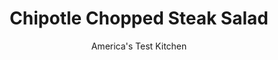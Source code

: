 ---
layout: ../../layouts/MarkdownPostLayout.astro
title: Chipotle Chopped Steak Salad
author: America's Test Kitchen
pubDate: 2023-03-15
description: "Fresh romaine lettuce gives this satisfying salad plenty of crunch."
image_url: https://res.cloudinary.com/hksqkdlah/image/upload/ar_1:1,c_fill,dpr_2.0,f_auto,fl_lossy.progressive.strip_profile,g_faces:auto,q_auto:low,w_344/SFS_ChipotleChoppedSteakSalad-2_ptvigk
tags: ["Main Courses","Side Dishes","Beef","Weeknight","Salads"]
calories: 2305
protein: 34
carbohydrates: 37
fats: 
fiber: 13
ingredients: ["1 pound, flank steak, halved lengthwise with grain, trimmed","1 3/4 teaspoons, table salt, divided","3/4 teaspoon, pepper, divided","2 tablespoons, vegetable oil","1/2 cup, sour cream","2 tablespoons, water","1 tablespoon, lime juice, plus lime wedges for serving","1 tablespoon, minced canned chipotle chile in adobo sauce","1 large head, romaine lettuce (14 ounces), halved lengthwise and sliced thin crosswise","1 , (15-ounce) can black beans, rinsed","1 , avocado, halved, pitted and cut into ½-inch pieces","2 ounces, tortilla chips, chopped coarse (1 cup)"]
serves: 4
time: "30 minutes"
instructions: ["Pat steak dry with paper towels and sprinkle with 1 teaspoon salt and ½ teaspoon pepper. Heat oil in 12-inch nonstick skillet over medium-high heat until just smoking. Add steak and cook until well browned and registering 125 degrees (for medium-rare), 5 to 7 minutes per side. Transfer steak to carving board, tent with foil, and let rest for 5 minutes.","Meanwhile, whisk sour cream, water, lime juice, chipotle, remaining ¾ teaspoon salt, and remaining ¼ teaspoon pepper together in large bowl.","Add lettuce, beans, avocado, and chips to dressing in bowl and toss to coat. Divide salad evenly among 4 plates. Slice steaks thin against grain on bias and divide among salads. Serve with lime wedges."]
nutrition: ["1279 mg Potassium","459 mg Phosphorus","158 mg Calcium","5 mg Iron","107 mg Magnesium","1013 mg Sodium","5 mg Zinc","33 g Fat","9 mg Niacin (B3)","16 g Monounsaturated","4 g Polyunsaturated","15 mg Vitamin C","92 mg Cholesterol","9 g Saturated","13 g Fiber","260 µg Folate (food)","2 g Sugars","117 µg Vitamin K","326 g Water","37 g Carbs","260 µg Folate equivalent (total)","34 g Protein","4 mg Vitamin E","1 µg Vitamin B12","500 µg Vitamin A","576 kcal Energy","2305 calories"]
notes: "We like to serve this salad with crumbled cotija cheese and cilantro leaves."
---